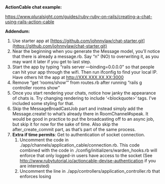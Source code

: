 **ActionCable chat example:**

https://www.pluralsight.com/guides/ruby-ruby-on-rails/creating-a-chat-using-rails-action-cable

**Addendum:**

1. Use starter app at [https://github.com/johnnylaw/chat-starter.git](https://github.com/johnnylaw/chat-starter.git)
2. Near the beginning when you generate the Message model, you’ll notice that there is already a message.rb. Say “n” (NO) to overwriting it, as you may want it later if you get to last step.
3. Start the app by typing “rails server —binding=0.0.0.0" so that people can hit your app through the wifi. Then run ifconfig to find your local IP. Have others hit the app at http://XXX.XXX.XX.XX:3000
4. Remove “get ‘rooms/show’” from routes.rb after running “rails g controller rooms show”
5. Once you start rendering your chats, notice how janky the appearance of chats is. Try changing rendering to include ‘&lt;blockquote&gt;’ tags. I’ve included some styling for that.
6. Skip the MessageBroadCastJob part and instead simply add the Message.create! to what’s already there in RoomChannel#speak. It would be good in practice to put the broadcasting off to an async job, but skip it for now for the sake of time. Also skip the after_create_commit part, as that’s part of the same process.
7. **Extra if time permits**: Get to authentication of socket connection.
    1. Uncomment the code in ./app/channels/application_cable/connection.rb. This code combined with the code in ./config/initializers/warden_hooks.rb will enforce that only logged-in users have access to the socket (See http://www.rubytutorial.io/actioncable-devise-authentication if you are interested)
    2. Uncomment the line in ./app/controllers/application_controller.rb that enforces losing
